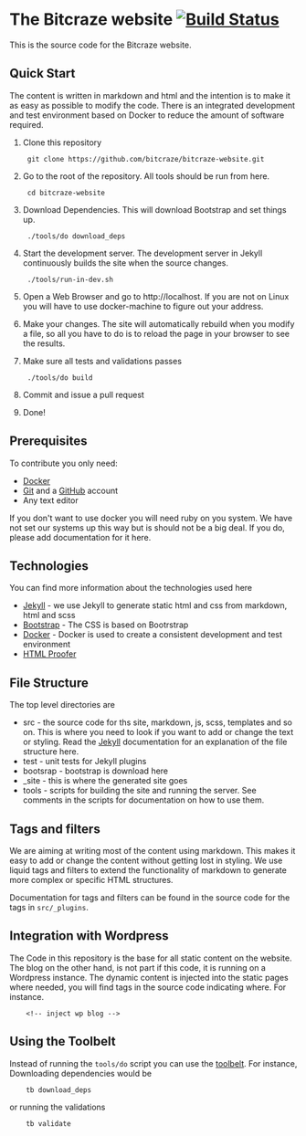 # The Bitcraze website [![Build Status](https://api.travis-ci.org/bitcraze/bitcraze-website.svg)](https://travis-ci.org/bitcraze/bitcraze-website)

This is the source code for the Bitcraze website. 

## Quick Start 

The content is written in markdown and html and the intention is to make it as
easy as possible to modify the code. There is an integrated development and
test environment based on Docker to reduce the amount of software required.

1. Clone this repository

        git clone https://github.com/bitcraze/bitcraze-website.git

1. Go to the root of the repository. All tools should be run from here.

        cd bitcraze-website
        
1. Download Dependencies. This will download Bootstrap and set things up.
        
        ./tools/do download_deps

1. Start the development server. The development server in Jekyll continuously 
builds the site when the source changes.

        ./tools/run-in-dev.sh
        
1. Open a Web Browser and go to http://localhost. If you are not on Linux you 
will have to use docker-machine to figure out your address.
1. Make your changes. The site will automatically rebuild when you modify a 
file, so all you have to do is to reload the page in your browser to see the 
results.
1. Make sure all tests and validations passes

        ./tools/do build

1. Commit and issue a pull request
1. Done!

## Prerequisites

To contribute you only need:

* [Docker](https://www.docker.com/)
* [Git](https://git-scm.com/) and a [GitHub](https://github.com/) account
* Any text editor

If you don't want to use docker you will need ruby on you system. We have not 
set our systems up this way but is should not be a big deal. If you do, please 
add documentation for it here.

## Technologies

You can find more information about the technologies used here

* [Jekyll](https://jekyllrb.com/) - we use Jekyll to generate static html and
css from markdown, html and scss
* [Bootstrap](http://getbootstrap.com/) - The CSS is based on Bootrstrap
* [Docker](https://www.docker.com/) - Docker is used to create a consistent 
development and test environment
* [HTML Proofer](https://github.com/gjtorikian/html-proofer)

## File Structure  

The top level directories are

* src - the source code for ths site, markdown, js, scss, templates and so on. 
This is where you need to look if you want to add or change the text or 
styling. Read the [Jekyll](https://jekyllrb.com/) documentation for an 
explanation of the file structure here.
* test - unit tests for Jekyll plugins 
* bootsrap - bootstrap is download here
* _site - this is where the generated site goes
* tools - scripts for building the site and running the server. See comments
in the scripts for documentation on how to use them.

## Tags and filters

We are aiming at writing most of the content using markdown. This makes it 
easy to add or change the content without getting lost in styling. We use 
liquid tags and filters to extend the functionality of markdown to generate 
more complex or specific HTML structures.

Documentation for tags and filters can be found in the source code for the tags
in `src/_plugins`.

## Integration with Wordpress

The Code in this repository is the base for all static content on the website. 
The blog on the other hand, is not part if this code, it is running on 
a Wordpress instance. The dynamic content is injected into the static pages 
where needed, you will find tags in the source code indicating where. For 
instance. 

        <!-- inject wp blog -->

## Using the Toolbelt

Instead of running the ```tools/do``` script you can use the [toolbelt](https://github.com/bitcraze/toolbelt).
For instance, Downloading dependencies would be 
 
        tb download_deps 

or running the validations

        tb validate
        
